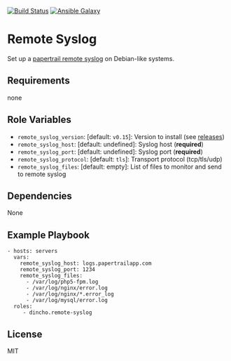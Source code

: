 [![Build Status](https://travis-ci.org/dincho/ansible-remote-syslog.svg?branch=master)](https://travis-ci.org/dincho/ansible-remote-syslog)
[![Ansible Galaxy](http://img.shields.io/badge/ansible--galaxy-published-blue.svg)](https://galaxy.ansible.com/detail#/role/6270)

Remote Syslog
=========

Set up a [papertrail remote syslog](https://github.com/papertrail/remote_syslog2) on Debian-like systems.

Requirements
------------

none

Role Variables
--------------

* `remote_syslog_version`: [default: `v0.15`]: Version to install (see [releases](https://github.com/papertrail/remote_syslog2/releases))
* `remote_syslog_host`: [default: undefined]: Syslog host (**required**)
* `remote_syslog_port`: [default: undefined]: Syslog port (**required**)
* `remote_syslog_protocol`: [default: `tls`]: Transport protocol (tcp/tls/udp)
* `remote_syslog_files`: [default: empty]: List of files to monitor and send to remote syslog

Dependencies
------------

None

Example Playbook
----------------
    - hosts: servers
      vars:
        remote_syslog_host: logs.papertrailapp.com
        remote_syslog_port: 1234
        remote_syslog_files:
          - /var/log/php5-fpm.log
          - /var/log/nginx/error.log
          - /var/log/nginx/*.error_log
          - /var/log/mysql/error.log
      roles:
         - dincho.remote-syslog

License
-------

MIT
